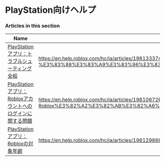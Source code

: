 # PlayStation向けヘルプ  
### Articles in this section
Name|URL
-|-
[PlayStationアプリ：トラブルシューティング全般](./PlayStationアプリ：トラブルシューティング全般.html) |https://en.help.roblox.com/hc/ja/articles/19813337433620-PlayStation%E3%82%A2%E3%83%97%E3%83%AA-%E3%83%88%E3%83%A9%E3%83%96%E3%83%AB%E3%82%B7%E3%83%A5%E3%83%BC%E3%83%86%E3%82%A3%E3%83%B3%E3%82%B0%E5%85%A8%E8%88%AC
[PlayStationアプリ：Robloxアカウントへのログインに関する問題](./PlayStationアプリ：Robloxアカウントへのログインに関する問題.html) |https://en.help.roblox.com/hc/ja/articles/19810672663572-PlayStation%E3%82%A2%E3%83%97%E3%83%AA-Roblox%E3%82%A2%E3%82%AB%E3%82%A6%E3%83%B3%E3%83%88%E3%81%B8%E3%81%AE%E3%83%AD%E3%82%B0%E3%82%A4%E3%83%B3%E3%81%AB%E9%96%A2%E3%81%99%E3%82%8B%E5%95%8F%E9%A1%8C
[PlayStationアプリ：Robloxの対象年齢](./PlayStationアプリ：Robloxの対象年齢.html) |https://en.help.roblox.com/hc/ja/articles/19812986896532-PlayStation%E3%82%A2%E3%83%97%E3%83%AA-Roblox%E3%81%AE%E5%AF%BE%E8%B1%A1%E5%B9%B4%E9%BD%A2